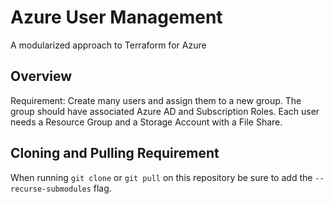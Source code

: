 # Azure User Management

A modularized approach to Terraform for Azure

## Overview

Requirement: Create many users and assign them to a new group. The group should have associated Azure AD and Subscription Roles. Each user needs a Resource Group and a Storage Account with a File Share.

## Cloning and Pulling Requirement

When running `git clone` or `git pull` on this repository be sure to add the `--recurse-submodules` flag.
